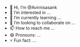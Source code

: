 - 👋 Hi, I’m @Avirnisasank
- 👀 I’m interested in ...
- 🌱 I’m currently learning ...
- 💞️ I’m looking to collaborate on ...
- 📫 How to reach me ...
- 😄 Pronouns: ...
- ⚡ Fun fact: ...

<!---
Avirnisasank/Avirnisasank is a ✨ special ✨ repository because its `README.md` (this file) appears on your GitHub profile.
You can click the Preview link to take a look at your changes.
--->
